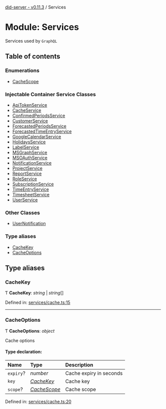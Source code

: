 [did-server - v0.11.3](../README.md) / Services

# Module: Services

Services used by `GraphQL`

## Table of contents

### Enumerations

- [CacheScope](../enums/services.cachescope.md)

### Injectable Container Service Classes

- [ApiTokenService](../classes/services.apitokenservice.md)
- [CacheService](../classes/services.cacheservice.md)
- [ConfirmedPeriodsService](../classes/services.confirmedperiodsservice.md)
- [CustomerService](../classes/services.customerservice.md)
- [ForecastedPeriodsService](../classes/services.forecastedperiodsservice.md)
- [ForecastedTimeEntryService](../classes/services.forecastedtimeentryservice.md)
- [GoogleCalendarService](../classes/services.googlecalendarservice.md)
- [HolidaysService](../classes/services.holidaysservice.md)
- [LabelService](../classes/services.labelservice.md)
- [MSGraphService](../classes/services.msgraphservice.md)
- [MSOAuthService](../classes/services.msoauthservice.md)
- [NotificationService](../classes/services.notificationservice.md)
- [ProjectService](../classes/services.projectservice.md)
- [ReportService](../classes/services.reportservice.md)
- [RoleService](../classes/services.roleservice.md)
- [SubscriptionService](../classes/services.subscriptionservice.md)
- [TimeEntryService](../classes/services.timeentryservice.md)
- [TimesheetService](../classes/services.timesheetservice.md)
- [UserService](../classes/services.userservice.md)

### Other Classes

- [UserNotification](../classes/services.usernotification.md)

### Type aliases

- [CacheKey](services.md#cachekey)
- [CacheOptions](services.md#cacheoptions)

## Type aliases

### CacheKey

Ƭ **CacheKey**: *string* \| *string*[]

Defined in: [services/cache.ts:15](https://github.com/Puzzlepart/did/blob/dev/server/services/cache.ts#L15)

___

### CacheOptions

Ƭ **CacheOptions**: *object*

Cache options

#### Type declaration:

Name | Type | Description |
:------ | :------ | :------ |
`expiry`? | *number* | Cache expiry in seconds   |
`key` | [*CacheKey*](services.md#cachekey) | Cache key   |
`scope`? | [*CacheScope*](../enums/services.cachescope.md) | Cache scope   |

Defined in: [services/cache.ts:20](https://github.com/Puzzlepart/did/blob/dev/server/services/cache.ts#L20)

